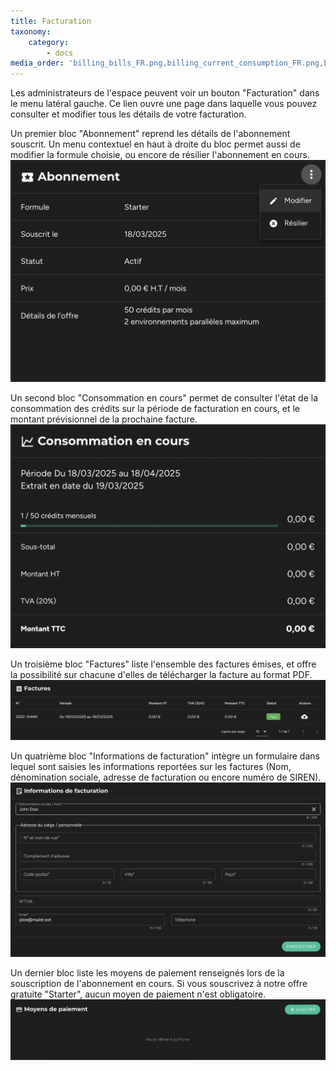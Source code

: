 ```yaml
---
title: Facturation
taxonomy:
    category:
        - docs
media_order: 'billing_bills_FR.png,billing_current_consumption_FR.png,billing_infos_FR.png,billing_payment_methods_FR.png,billing_subscription_FR.png'
---
```


Les administrateurs de l'espace peuvent voir un bouton "Facturation" dans le menu latéral gauche. Ce lien ouvre une page dans laquelle vous pouvez consulter et modifier tous les détails de votre facturation.  

Un premier bloc "Abonnement" reprend les détails de l'abonnement souscrit. Un menu contextuel en haut à droite du bloc permet aussi de modifier la formule choisie, ou encore de résilier l'abonnement en cours.  
![billing_subscription_FR](billing_subscription_FR.png?style=max-width:25rem;)

Un second bloc "Consommation en cours" permet de consulter l'état de la consommation des crédits sur la période de facturation en cours, et le montant prévisionnel de la prochaine facture.  
![billing_current_consumption_FR](billing_current_consumption_FR.png?style=max-width:25rem;)

Un troisième bloc "Factures" liste l'ensemble des factures émises, et offre la possibilité sur chacune d'elles de télécharger la facture au format PDF.  
![billing_bills_FR](billing_bills_FR.png "billing_bills_FR")

Un quatrième bloc "Informations de facturation" intègre un formulaire dans lequel sont saisies les informations reportées sur les factures (Nom, dénomination sociale, adresse de facturation ou encore numéro de SIREN).  
![billing_infos_FR](billing_infos_FR.png "billing_infos_FR")

Un dernier bloc liste les moyens de paiement renseignés lors de la souscription de l'abonnement en cours. Si vous souscrivez à notre offre gratuite "Starter", aucun moyen de paiement n'est obligatoire.  
![billing_payment_methods_FR](billing_payment_methods_FR.png "billing_payment_methods_FR")
